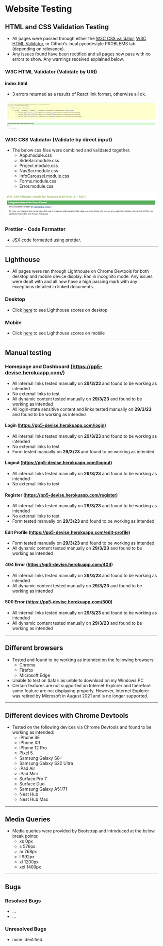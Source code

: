 # Website Testing

## HTML and CSS Validation Testing

- All pages were passed through either the [W3C CSS validator](https://jigsaw.w3.org/css-validator/), [W3C HTML Validator](https://validator.w3.org/nu/), or Github's local pycodestyle PROBLEMS tab (depending on relevance).
- Any issues found have been rectified and all pages now pass with no errors to show. Any warnings received explained below.


###  W3C HTML Validator (Validate by URI)

#### index.html
- 3 errors returned as a results of React link format, otherwise all ok.

![Feedback from run through the W3 CSS validator for all css modules](src/assets/readme-images/html-w3c-result.png)


###  W3C CSS Validator (Validate by direct input)

- The below css files were combined and validated together.
  - App.module.css
  - SideBar.module.css
  - Project.module.css
  - NavBar.module.css
  - InfoCarousel.module.css
  - Forms.module.css
  - Error.module.css

![Feedback from run through the W3 CSS validator for all css modules](src/assets/readme-images/css-w3c-result.png)

###  Prettier - Code Formatter
- JSX code formatted using prettier.

---
## Lighthouse
- All pages were ran through Lighthouse on Chrome Devtools for both desktop and mobile device display. Ran in incognito mode. Any issues were dealt with and all now have a high passing mark with any exceptions detailed in linked documents.

### Desktop
- Click [here](dcuments/desktop-lighthouse-testing.pdf) to see Lighthouse scores on desktop

### Mobile
- Click [here](documents/mobile-lighthouse-testing.pdf) to see Lighthouse scores on mobile

---
## Manual testing

### Homepage and Dashboard (https://pp5-devise.herokuapp.com/)
- All internal links tested manually on **29/3/23** and found to be working as intended
- No external links to test
- All dynamic content tested manually on **29/3/23** and found to be working as intended
- All login-state sensitive content and links tested manually on **29/3/23** and found to be working as intended

#### Login (https://pp5-devise.herokuapp.com/login)
- All internal links tested manually on **29/3/23** and found to be working as intended
- No external links to test
- Form tested manually on **29/3/23** and found to be working as intended

#### Logout (https://pp5-devise.herokuapp.com/logout)
- All internal links tested manually on **29/3/23** and found to be working as intended
- No external links to test

#### Register (https://pp5-devise.herokuapp.com/register)
- All internal links tested manually on **29/3/23** and found to be working as intended
- No external links to test
- Form tested manually on **29/3/23** and found to be working as intended

#### Edit Profile (https://pp5-devise.herokuapp.com/edit-profile)
- Form tested manually on **29/3/23** and found to be working as intended
- All dynamic content tested manually on **29/3/23** and found to be working as intended

#### 404 Error (https://pp5-devise.herokuapp.com/404)
- All internal links tested manually on **29/3/23** and found to be working as intended
- All dynamic content tested manually on **29/3/23** and found to be working as intended

#### 500 Error (https://pp5-devise.herokuapp.com/500)
- All internal links tested manually on **29/3/23** and found to be working as intended
- All dynamic content tested manually on **29/3/23** and found to be working as intended

---
## Different browsers
- Tested and found to be working as intended on the following browsers:
    - Chrome
    - Firefox
    - Microsoft Edge
- Unable to test on Safari as unble to download on my Windows PC
- Certain features are not supported on Internet Explorer and therefore some feature are not displaying properly. However, Internet Explorer was retired by Microsoft in August 2021 and is no longer supported.

---
## Different devices with Chrome Devtools
- Tested on the following devices via Chrome Devtools and found to be working as intended:
    - iPhone SE
    - iPhone XR
    - iPhone 12 Pro
    - Pixel 5
    - Samsung Galaxy S8+
    - Samsung Galaxy S20 Ultra
    - iPad Air
    - iPad Mini
    - Surface Pro 7
    - Surface Duo 
    - Samsung Galaxy A51/71
    - Nest Hub
    - Nest Hub Max

---
## Media Queries
- Media queries were provided by Bootstrap and introduced at the below break points:
    - xs 0px
    - s 576px
    - m 768px
    - l 992px
    - xl 1200px
    - xxl 1400px

---
## Bugs
### Resolved Bugs
- ...
- ...

### Unresolved Bugs
- none identified.
